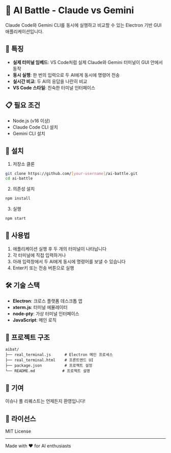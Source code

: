 # 🥊 AI Battle - Claude vs Gemini

Claude Code와 Gemini CLI를 동시에 실행하고 비교할 수 있는 Electron 기반 GUI 애플리케이션입니다.

## 🚀 특징

- **실제 터미널 임베드**: VS Code처럼 실제 Claude와 Gemini 터미널이 GUI 안에서 동작
- **동시 실행**: 한 번의 입력으로 두 AI에게 동시에 명령어 전송
- **실시간 비교**: 두 AI의 응답을 나란히 비교
- **VS Code 스타일**: 친숙한 터미널 인터페이스

## 📋 필요 조건

- Node.js (v16 이상)
- Claude Code CLI 설치
- Gemini CLI 설치

## 🔧 설치

1. 저장소 클론
```bash
git clone https://github.com/[your-username]/ai-battle.git
cd ai-battle
```

2. 의존성 설치
```bash
npm install
```

3. 실행
```bash
npm start
```

## 🎯 사용법

1. 애플리케이션 실행 후 두 개의 터미널이 나타납니다
2. 각 터미널에 직접 입력하거나
3. 아래 입력창에서 두 AI에게 동시에 명령어를 보낼 수 있습니다
4. Enter키 또는 전송 버튼으로 실행

## 🛠️ 기술 스택

- **Electron**: 크로스 플랫폼 데스크톱 앱
- **xterm.js**: 터미널 에뮬레이터
- **node-pty**: 가상 터미널 인터페이스
- **JavaScript**: 메인 로직

## 📁 프로젝트 구조

```
aibat/
├── real_terminal.js      # Electron 메인 프로세스
├── real_terminal.html    # 프론트엔드 UI
├── package.json          # 프로젝트 설정
└── README.md            # 프로젝트 설명
```

## 🤝 기여

이슈나 풀 리퀘스트는 언제든지 환영입니다!

## 📝 라이선스

MIT License

---

Made with ❤️ for AI enthusiasts